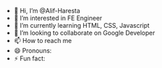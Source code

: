 - 👋 Hi, I’m @Alif-Haresta
- 👀 I’m interested in FE Engineer
- 🌱 I’m currently learning HTML, CSS, Javascript
- 💞️ I’m looking to collaborate on Google Developer
- 📫 How to reach me 
- 😄 Pronouns: 
- ⚡ Fun fact: 

<!---
Alif-Haresta/Alif-Haresta is a ✨ special ✨ repository because its `README.md` (this file) appears on your GitHub profile.
You can click the Preview link to take a look at your changes.
--->
